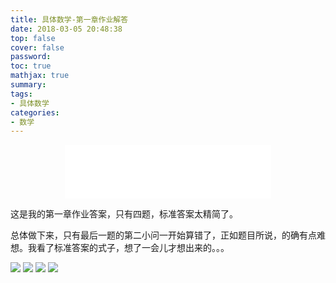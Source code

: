 ```yaml
---
title: 具体数学-第一章作业解答
date: 2018-03-05 20:48:38
top: false
cover: false
password:
toc: true
mathjax: true
summary:
tags:
- 具体数学
categories:
- 数学
---
```


<div align="middle"><iframe frameborder="no" border="0" marginwidth="0" marginheight="0" width=330 height=86 src="//music.163.com/outchain/player?type=2&id=371362&auto=1&height=66"></iframe></div>

这是我的第一章作业答案，只有四题，标准答案太精简了。

总体做下来，只有最后一题的第二小问一开始算错了，正如题目所说，的确有点难想。我看了标准答案的式子，想了一会儿才想出来的。。。

![](1.jpg)
![](2.jpg)
![](3.jpg)
![](4.jpg)